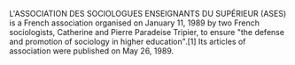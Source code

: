 L'ASSOCIATION DES SOCIOLOGUES ENSEIGNANTS DU SUPÉRIEUR (ASES) is a French association organised on January 11, 1989 by two French sociologists, Catherine and Pierre Paradeise Tripier, to ensure "the defense and promotion of sociology in higher education".[1] Its articles of association were published on May 26, 1989.
